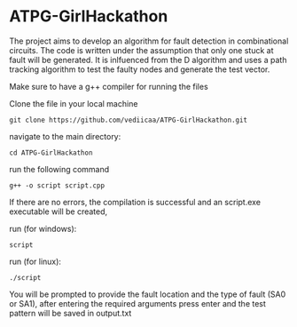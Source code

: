 # ATPG-GirlHackathon
The project aims to develop an algorithm for fault detection in combinational circuits. The code is written under the assumption that only one stuck at fault will be generated. It is inlfuenced from the D algorithm and uses a path tracking algorithm to test the faulty nodes and generate the test vector.

Make sure to have a g++ compiler for running the files

Clone the file in your local machine

```
git clone https://github.com/vediicaa/ATPG-GirlHackathon.git
```
navigate to the main directory:
```
cd ATPG-GirlHackathon
```
run the following command 

```
g++ -o script script.cpp
```
If there are no errors, the compilation is successful and an script.exe executable will be created, 

run (for windows):
```
script
```
run (for linux):

```
./script
```
You will be prompted to provide the fault location and the type of fault (SA0 or SA1), after entering the required arguments press enter and the test pattern will be saved in output.txt
